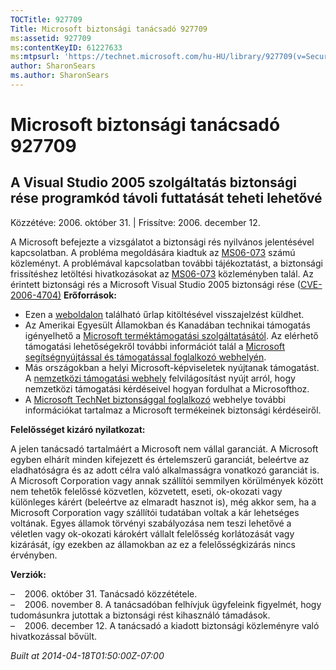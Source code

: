 ```yaml
---
TOCTitle: 927709
Title: Microsoft biztonsági tanácsadó 927709
ms:assetid: 927709
ms:contentKeyID: 61227633
ms:mtpsurl: 'https://technet.microsoft.com/hu-HU/library/927709(v=Security.10)'
author: SharonSears
ms.author: SharonSears
---
```




Microsoft biztonsági tanácsadó 927709
=====================================

A Visual Studio 2005 szolgáltatás biztonsági rése programkód távoli futtatását teheti lehetővé
----------------------------------------------------------------------------------------------

Közzétéve: 2006. október 31. | Frissítve: 2006. december 12.

A Microsoft befejezte a vizsgálatot a biztonsági rés nyilvános jelentésével kapcsolatban. A probléma megoldására kiadtuk az [MS06-073](http://go.microsoft.com/fwlink/?linkid=79426) számú közleményt. A problémával kapcsolatban további tájékoztatást, a biztonsági frissítéshez letöltési hivatkozásokat az [MS06-073](http://go.microsoft.com/fwlink/?linkid=79426) közleményben talál. Az érintett biztonsági rés a Microsoft Visual Studio 2005 biztonsági rése ([CVE-2006-4704)](http://www.cve.mitre.org/cgi-bin/cvename.cgi?name=cve-2006-4704)
**Erőforrások:**

-   Ezen a [weboldalon](https://support.microsoft.com/common/survey.aspx?scid=sw;en;1257&amp;showpage=1&amp;ws=technet&amp;sd=tech) található űrlap kitöltésével visszajelzést küldhet.
-   Az Amerikai Egyesült Államokban és Kanadában technikai támogatás igényelhető a [Microsoft terméktámogatási szolgáltatásától](http://go.microsoft.com/fwlink/?linkid=21131). Az elérhető támogatási lehetőségekről további információt talál a [Microsoft segítségnyújtással és támogatással foglalkozó webhelyén](http://support.microsoft.com/).
-   Más országokban a helyi Microsoft-képviseletek nyújtanak támogatást. A [nemzetközi támogatási webhely](http://go.microsoft.com/fwlink/?linkid=21155) felvilágosítást nyújt arról, hogy nemzetközi támogatási kérdéseivel hogyan fordulhat a Microsofthoz.
-   A [Microsoft TechNet biztonsággal foglalkozó](http://go.microsoft.com/fwlink/?linkid=21132) webhelye további információkat tartalmaz a Microsoft termékeinek biztonsági kérdéseiről.

**Felelősséget kizáró nyilatkozat:**

A jelen tanácsadó tartalmáért a Microsoft nem vállal garanciát. A Microsoft egyben elhárít minden kifejezett és értelemszerű garanciát, beleértve az eladhatóságra és az adott célra való alkalmasságra vonatkozó garanciát is. A Microsoft Corporation vagy annak szállítói semmilyen körülmények között nem tehetők felelőssé közvetlen, közvetett, eseti, ok-okozati vagy különleges kárért (beleértve az elmaradt hasznot is), még akkor sem, ha a Microsoft Corporation vagy szállítói tudatában voltak a kár lehetséges voltának. Egyes államok törvényi szabályozása nem teszi lehetővé a véletlen vagy ok-okozati károkért vállalt felelősség korlátozását vagy kizárását, így ezekben az államokban az ez a felelősségkizárás nincs érvényben.

**Verziók:**

&ndash;&nbsp;&nbsp;&nbsp;&nbsp;2006. október 31. Tanácsadó közzététele.  
&ndash;&nbsp;&nbsp;&nbsp;&nbsp;2006. november 8. A tanácsadóban felhívjuk ügyfeleink figyelmét, hogy tudomásunkra jutottak a biztonsági rést kihasználó támadások.  
&ndash;&nbsp;&nbsp;&nbsp;&nbsp;2006. december 12. A tanácsadó a kiadott biztonsági közleményre való hivatkozással bővült.

*Built at 2014-04-18T01:50:00Z-07:00*
